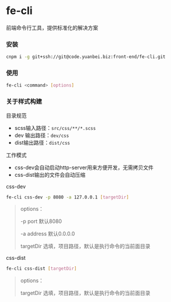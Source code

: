 # fe-cli

前端命令行工具，提供标准化的解决方案

### 安装
```bash
cnpm i -g git+ssh://git@code.yuanbei.biz:front-end/fe-cli.git
```

### 使用
```bash
fe-cli <command> [options]
```

### 关于样式构建
目录规范
* scss输入路径：`src/css/**/*.scss`
* dev 输出路径：`dev/css`
* dist输出路径：`dist/css`

工作模式
* css-dev会自动启动http-server用来方便开发，无需拷贝文件
* css-dist输出的文件会自动压缩

css-dev

```bash
fe-cli css-dev -p 8080 -a 127.0.0.1 [targetDir]
```
> options：
>
> -p port 默认8080
>
> -a address 默认0.0.0.0
>
> targetDir 选填，项目路径，默认是执行命令的当前面目录

css-dist

```bash
fe-cli css-dist [targetDir]
```
> options：
>
> targetDir 选填，项目路径，默认是执行命令的当前面目录

